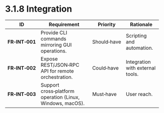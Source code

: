 # 3.1.8 Integration

| ID             | Requirement                                               | Priority    | Rationale                        |
|----------------|-----------------------------------------------------------|-------------|----------------------------------|
| <a id="frInt001">**FR‑INT‑001**</a> | Provide CLI commands mirroring GUI operations.            | Should‑have | Scripting and automation.        |
| <a id="frInt002">**FR‑INT‑002**</a> | Expose REST/JSON‑RPC API for remote orchestration.        | Could‑have  | Integration with external tools. |
| <a id="frInt003">**FR‑INT‑003**</a> | Support cross‑platform operation (Linux, Windows, macOS). | Must‑have   | User reach.                      |